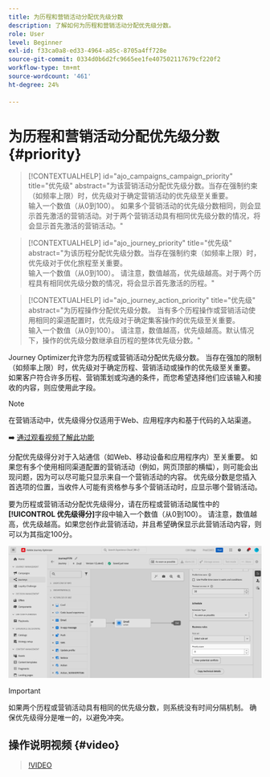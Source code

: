 ```yaml
---
title: 为历程和营销活动分配优先级分数
description: 了解如何为历程和营销活动分配优先级分数。
role: User
level: Beginner
exl-id: f33ca0a8-ed33-4964-a85c-8705a4ff728e
source-git-commit: 0334d0b6d2fc9665ee1fe407502117679cf220f2
workflow-type: tm+mt
source-wordcount: '461'
ht-degree: 24%

---
```


# 为历程和营销活动分配优先级分数 {#priority}

>[!CONTEXTUALHELP]
>id="ajo_campaigns_campaign_priority"
>title="优先级"
>abstract="为该营销活动分配优先级分数。当存在强制约束（如频率上限）时，优先级对于确定营销活动的优先级至关重要。</br>输入一个数值（从0到100）。 如果多个营销活动的优先级分数相同，则会显示首先激活的营销活动。对于两个营销活动具有相同优先级分数的情况，将会显示首先激活的营销活动。"

>[!CONTEXTUALHELP]
>id="ajo_journey_priority"
>title="优先级"
>abstract="为该历程分配优先级分数。当存在强制约束（如频率上限）时，优先级对于优化旅程至关重要。</br>输入一个数值（从0到100）。 请注意，数值越高，优先级越高。对于两个历程具有相同优先级分数的情况，将会显示首先激活的历程。"

>[!CONTEXTUALHELP]
>id="ajo_journey_action_priority"
>title="优先级"
>abstract="为历程操作分配优先级分数。 当有多个历程操作或营销活动使用相同的渠道配置时，优先级对于确定集客操作的优先级至关重要。</br>输入一个数值（从0到100）。 请注意，数值越高，优先级越高。默认情况下，操作的优先级分数继承自历程的整体优先级分数。"

Journey Optimizer允许您为历程或营销活动分配优先级分数。 当存在强加的限制（如频率上限）时，优先级对于确定历程、营销活动或操作的优先级至关重要。 如果客户符合许多历程、营销策划或沟通的条件，而您希望选择他们应该输入和接收的内容，则应使用此字段。

>[!NOTE]
>
>在营销活动中，优先级得分仅适用于Web、应用程序内和基于代码的入站渠道。

➡️ [通过观看视频了解此功能](#video)

分配优先级得分对于入站通信（如Web、移动设备和应用程序内）至关重要。 如果您有多个使用相同渠道配置的营销活动（例如，网页顶部的横幅），则可能会出现问题，因为可以尽可能只显示来自一个营销活动的内容。 优先级分数是您插入首选项的位置，当收件人可能有资格参与多个营销活动时，应显示哪个营销活动。

要为历程或营销活动分配优先级得分，请在历程或营销活动属性中的&#x200B;**[!UICONTROL 优先级得分]**&#x200B;字段中输入一个数值（从0到100）。 请注意，数值越高，优先级越高。如果您创作此营销活动，并且希望确保显示此营销活动内容，则可以为其指定100分。

![](assets/priority-score.png)

>[!IMPORTANT]
>
>如果两个历程或营销活动具有相同的优先级分数，则系统没有时间分隔机制。 确保优先级得分是唯一的，以避免冲突。

## 操作说明视频 {#video}

>[!VIDEO](https://video.tv.adobe.com/v/3445011?quality=12&captions=chi_hans)
